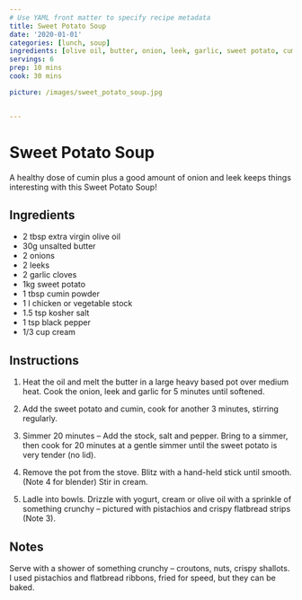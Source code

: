 ```yaml
---
# Use YAML front matter to specify recipe metadata
title: Sweet Potato Soup
date: '2020-01-01'
categories: [lunch, soup]
ingredients: [olive oil, butter, onion, leek, garlic, sweet potato, cumin, kosher salt, pepper, cream]
servings: 6
prep: 10 mins
cook: 30 mins

picture: /images/sweet_potato_soup.jpg


---
```


# Sweet Potato Soup

A healthy dose of cumin plus a good amount of onion and leek keeps things interesting with this Sweet Potato Soup!


## Ingredients

- 2 tbsp extra virgin olive oil
- 30g unsalted butter
- 2 onions
- 2 leeks
- 2 garlic cloves
- 1kg sweet potato
- 1 tbsp cumin powder
- 1 l chicken or vegetable stock
- 1.5 tsp kosher salt
- 1 tsp black pepper
- 1/3 cup cream


## Instructions

1. Heat the oil and melt the butter in a large heavy based pot over medium heat. Cook the onion, leek and garlic for 5 minutes until softened.

2. Add the sweet potato and cumin, cook for another 3 minutes, stirring regularly.

3. Simmer 20 minutes – Add the stock, salt and pepper. Bring to a simmer, then cook for 20 minutes at a gentle simmer until the sweet potato is very tender (no lid).

4. Remove the pot from the stove. Blitz with a hand-held stick until smooth. (Note 4 for blender) Stir in cream.

5. Ladle into bowls. Drizzle with yogurt, cream or olive oil with a sprinkle of something crunchy – pictured with pistachios and crispy flatbread strips (Note 3).


## Notes
Serve with a shower of something crunchy – croutons, nuts, crispy shallots. I used pistachios and flatbread ribbons, fried for speed, but they can be baked.